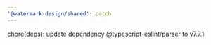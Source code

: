 ```yaml
---
'@watermark-design/shared': patch
---
```


chore(deps): update dependency @typescript-eslint/parser to v7.7.1
